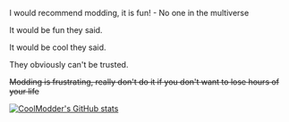 I would recommend modding, it is fun! - No one in the multiverse

It would be fun they said.

It would be cool they said.

They obviously can't be trusted.

~~Modding is frustrating, really don't do it if you don't want to lose hours of your life~~


[![CoolModder's GitHub stats](https://github-readme-stats.vercel.app/api?username=CoolModder&theme=tokyonight&show_icons=true&include_all_commits=true&bg_color=180,0000b3,000000)](https://github.com/anuraghazra/github-readme-stats)
